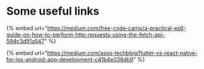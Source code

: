 # Some useful links

{% embed url="https://medium.com/free-code-camp/a-practical-es6-guide-on-how-to-perform-http-requests-using-the-fetch-api-594c3d91a547" %}

{% embed url="https://medium.com/asos-techblog/flutter-vs-react-native-for-ios-android-app-development-c41b4e038db9" %}



